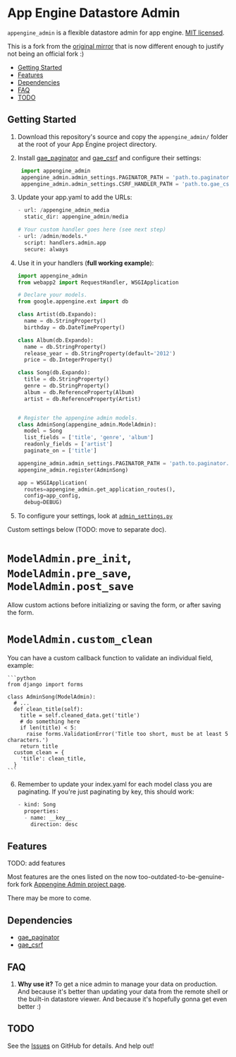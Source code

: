 # App Engine Datastore Admin

`appengine_admin` is a flexible datastore admin for app engine. [MIT licensed](http://en.wikipedia.org/wiki/MIT_License).

This is a fork from the [original mirror](https://github.com/darvin/appengine-admin) that is now different enough to justify not being an official fork :)

* <a href="#start">Getting Started</a>
* <a href="#features">Features</a>
* <a href="#dependencies">Dependencies</a>
* <a href="#faq">FAQ</a>
* <a href="#todo">TODO</a>

## <span name="start">Getting Started</span>

1. Download this repository's source and copy the `appengine_admin/` folder at the root of your App Engine project directory.

2. Install [gae_paginator](https://github.com/humble/gae_paginator) and [gae_csrf](https://github.com/humble/gae_csrf) and configure their settings:

   ```python
    import appengine_admin
    appengine_admin.admin_settings.PAGINATOR_PATH = 'path.to.paginator.Paginator'
    appengine_admin.admin_settings.CSRF_HANDLER_PATH = 'path.to.gae_csrf.handlers.CSRFRequestHandler'
    ```

3. Update your app.yaml to add the URLs:

    ```python
    - url: /appengine_admin_media
      static_dir: appengine_admin/media

    # Your custom handler goes here (see next step)
    - url: /admin/models.*
      script: handlers.admin.app
      secure: always
    ```

4. Use it in your handlers (__full working example__):

    ```python
    import appengine_admin
    from webapp2 import RequestHandler, WSGIApplication

    # Declare your models.
    from google.appengine.ext import db

    class Artist(db.Expando):
      name = db.StringProperty()
      birthday = db.DateTimeProperty()

    class Album(db.Expando):
      name = db.StringProperty()
      release_year = db.StringProperty(default='2012')
      price = db.IntegerProperty()

    class Song(db.Expando):
      title = db.StringProperty()
      genre = db.StringProperty()
      album = db.ReferenceProperty(Album)
      artist = db.ReferenceProperty(Artist)


    # Register the appengine admin models.
    class AdminSong(appengine_admin.ModelAdmin):
      model = Song
      list_fields = ['title', 'genre', 'album']
      readonly_fields = ['artist']
      paginate_on = ['title']

    appengine_admin.admin_settings.PAGINATOR_PATH = 'path.to.paginator.Paginator'
    appengine_admin.register(AdminSong)

    app = WSGIApplication(
      routes=appengine_admin.get_application_routes(),
      config=app_config,
      debug=DEBUG)
    ```

5. To configure your settings, look at [`admin_settings.py`](https://github.com/humble/appengine_admin/blob/master/admin_settings.py)

Custom settings below (TODO: move to separate doc).

``ModelAdmin.pre_init``, ``ModelAdmin.pre_save``, ``ModelAdmin.post_save``
==========================================================================

Allow custom actions before initializing or saving the form, or after saving the form.

``ModelAdmin.custom_clean``
===========================

You can have a custom callback function to validate an individual field, example:

    ```python
    from django import forms

    class AdminSong(ModelAdmin):
      # ...
      def clean_title(self):
        title = self.cleaned_data.get('title')
        # do something here
        if len(title) < 5:
          raise forms.ValidationError('Title too short, must be at least 5 characters.')
        return title
      custom_clean = {
        'title': clean_title,
      }
    ```

6. Remember to update your index.yaml for each model class you are paginating. If you're just paginating by key, this should work:

    ```python
    - kind: Song
      properties:
      - name: __key__
        direction: desc
    ```

## <span name="features">Features</span>

TODO: add features

Most features are the ones listed on the now too-outdated-to-be-genuine-fork fork [Appengine Admin project page](http://code.google.com/p/appengine-admin/wiki/Features).

There may be more to come.

## <span name="dependencies">Dependencies</span>

* [gae_paginator](https://github.com/humble/gae_paginator)
* [gae_csrf](https://github.com/humble/gae_csrf)

## <span name="faq">FAQ</span>

1. __Why use it?__
   To get a nice admin to manage your data on production. And because it's better than updating your data from the remote shell or the built-in datastore viewer. And because it's hopefully gonna get even better :)

## <span name="todo">TODO</span>

See the [Issues](https://github.com/humble/appengine_admin/issues) on GitHub for details. And help out!
